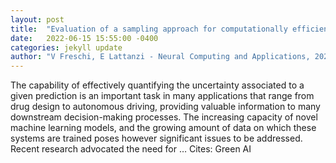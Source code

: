 ```yaml
---
layout: post
title:  "Evaluation of a sampling approach for computationally efficient uncertainty quantification in regression learning models"
date:   2022-06-15 15:55:00 -0400
categories: jekyll update
author: "V Freschi, E Lattanzi - Neural Computing and Applications, 2022"
---
```

The capability of effectively quantifying the uncertainty associated to a given prediction is an important task in many applications that range from drug design to autonomous driving, providing valuable information to many downstream decision-making processes. The increasing capacity of novel machine learning models, and the growing amount of data on which these systems are trained poses however significant issues to be addressed. Recent research advocated the need for …
Cites: ‪Green AI‬  